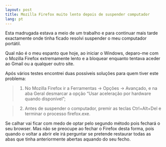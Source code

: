 ```yaml
---
layout: post
title: Mozilla Firefox muito lento depois de suspender computador
lang: pt
---
```


Esta madrugada estava a meio de um trabalho e para continuar mais tarde exactamente onde tinha ficado resolvi suspender o meu computador portátil.

Qual não é o meu espanto que hoje, ao iniciar o Windows, deparo-me com o Mozilla Firefox extremamente lento e a bloquear enquanto tentava aceder ao Gmail ou a qualquer outro site.

Após vários testes encontrei duas possíveis soluções para quem tiver este problema:

> 1. No Mozilla Firefox ir a Ferramentas -> Opções -> Avançado, e na aba Geral desmarcar a opção “Usar aceleração por hardware quando disponível”;

> 2. Antes de suspender o computador, premir as teclas Ctrl+Alt+Del e terminar o processo firefox.exe.

Se calhar vai ficar com medo de optar pelo segundo método pois fechará o seu browser. Mas não se preocupe ao fechar o Firefox desta forma, pois quando o voltar a abrir ele irá perguntar se pretende restaurar todas as abas que tinha anteriormente abertas aquando do seu fecho.

